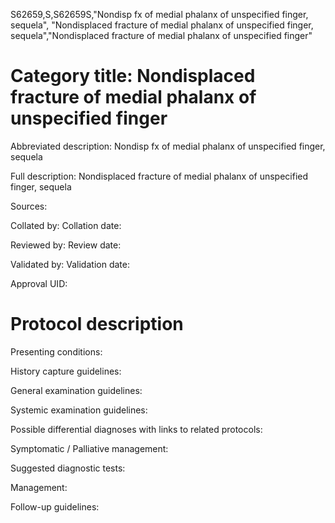 S62659,S,S62659S,"Nondisp fx of medial phalanx of unspecified finger, sequela", "Nondisplaced fracture of medial phalanx of unspecified finger, sequela","Nondisplaced fracture of medial phalanx of unspecified finger"
# Category title: Nondisplaced fracture of medial phalanx of unspecified finger

Abbreviated description: Nondisp fx of medial phalanx of unspecified finger, sequela

Full description: Nondisplaced fracture of medial phalanx of unspecified finger, sequela

Sources:

Collated by:
Collation date:

Reviewed by:
Review date:

Validated by:
Validation date:

Approval UID:

# Protocol description

Presenting conditions:

History capture guidelines:

General examination guidelines:

Systemic examination guidelines:

Possible differential diagnoses with links to related protocols:

Symptomatic / Palliative management:

Suggested diagnostic tests:

Management:

Follow-up guidelines:
